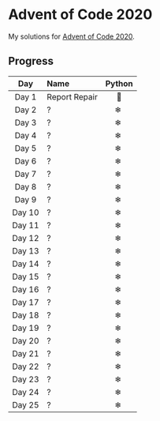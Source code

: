 # Advent of Code 2020
My solutions for [Advent of Code 2020](https://adventofcode.com/2020/).

## Progress
| Day    | Name                        | Python |
|:------:|:----------------------------|:------:|
| Day 1  | Report Repair               |   🎄   |
| Day 2  | ?                           |    ❄ ️  |
| Day 3  | ?                           |    ❄ ️  |
| Day 4  | ?                           |    ❄ ️  |
| Day 5  | ?                           |    ❄ ️  |
| Day 6  | ?                           |    ❄ ️  |
| Day 7  | ?                           |    ❄ ️  |
| Day 8  | ?                           |    ❄ ️  |
| Day 9  | ?                           |    ❄ ️  |
| Day 10 | ?                           |    ❄ ️  |
| Day 11 | ?                           |    ❄ ️  |
| Day 12 | ?                           |    ❄ ️  |
| Day 13 | ?                           |    ❄ ️  |
| Day 14 | ?                           |    ❄ ️  |
| Day 15 | ?                           |    ❄ ️  |
| Day 16 | ?                           |    ❄ ️  |
| Day 17 | ?                           |    ❄ ️  |
| Day 18 | ?                           |    ❄ ️  |
| Day 19 | ?                           |    ❄ ️  |
| Day 20 | ?                           |    ❄ ️  |
| Day 21 | ?                           |    ❄ ️  |
| Day 22 | ?                           |    ❄ ️  |
| Day 23 | ?                           |    ❄ ️  |
| Day 24 | ?                           |    ❄ ️  |
| Day 25 | ?                           |    ❄ ️  |
